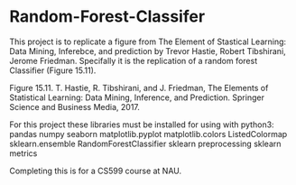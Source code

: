# Random-Forest-Classifer
 This project is to replicate a figure from The Element of Stastical Learning: Data Mining, Inferebce, and prediction by Trevor Hastie, Robert Tibshirani, Jerome Friedman. Specifally it is the replication of a random forest Classifier (Figure 15.11).


Figure 15.11. T. Hastie, R. Tibshirani, and J. Friedman, The Elements of Statistical Learning: Data Mining, Inference, and Prediction. Springer Science and Business Media, 2017.

For this project these libraries must be installed for using with python3:
pandas
numpy
seaborn
matplotlib.pyplot
matplotlib.colors ListedColormap
sklearn.ensemble RandomForestClassifier
sklearn preprocessing
sklearn metrics

 Completing this is for a CS599 course at NAU. 
 
